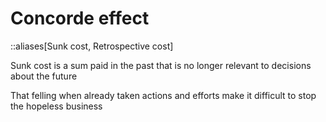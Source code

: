 # Concorde effect
::aliases[Sunk cost, Retrospective cost]

Sunk cost is a sum paid in the past that is no longer relevant to decisions about the future

That felling when already taken actions and efforts make it difficult to stop the hopeless business

<!--
Он же синдром невозвратных затрат

Ощущение, когда затраченные усилия и вложения мешают вовремя бросить бесперспективное дело

Продолжение учебы в институте, хотя уже понятно что толку от этого - ноль
-->
